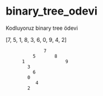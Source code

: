 # binary_tree_odevi
Kodluyoruz binary tree ödevi

[7, 5, 1, 8, 3, 6, 0, 9, 4, 2]

                  7
              5       8
          1               9         
            3
              6
            0
               4
            2
        



